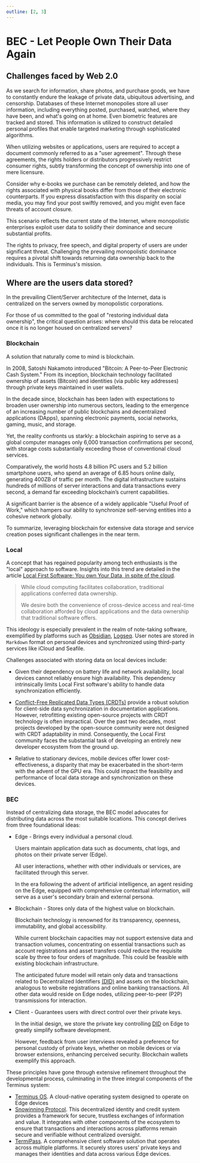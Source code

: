 ```yaml
---
outline: [2, 3]
---
```


# BEC - Let People Own Their Data Again

## Challenges faced by Web 2.0

As we search for information, share photos, and purchase goods, we have to constantly endure the leakage of private data, ubiquitous advertising, and censorship. Databases of these Internet monopolies store all user information, including everything posted, purchased, watched, where they have been, and what's going on at home. Even biometric features are tracked and stored. This information is utilized to construct detailed personal profiles that enable targeted marketing through sophisticated algorithms.

When utilizing websites or applications, users are required to accept a document commonly referred to as a "user agreement". Through these agreements, the rights holders or distributors progressively restrict consumer rights, subtly transforming the concept of ownership into one of mere licensure.

Consider why e-books we purchase can be remotely deleted, and how the rights associated with physical books differ from those of their electronic counterparts. If you express dissatisfaction with this disparity on social media, you may find your post swiftly removed, and you might even face threats of account closure.

This scenario reflects the current state of the Internet, where monopolistic enterprises exploit user data to solidify their dominance and secure substantial profits.

The rights to privacy, free speech, and digital property of users are under significant threat. Challenging the prevailing monopolistic dominance requires a pivotal shift towards returning data ownership back to the individuals.
This is Terminus's mission.

## Where are the users data stored?

In the prevailing Client/Server architecture of the Internet, data is centralized on the servers owned by monopolistic corporations.

For those of us committed to the goal of "restoring individual data ownership", the critical question arises: where should this data be relocated once it is no longer housed on centralized servers?

### Blockchain

A solution that naturally come to mind is blockchain.

In 2008, Satoshi Nakamoto introduced "Bitcoin: A Peer-to-Peer Electronic Cash System." From its inception, blockchain technology facilitated ownership of assets (Bitcoin) and identities (via public key addresses) through private keys maintained in user wallets.

In the decade since, blockchain has been laden with expectations to broaden user ownership into numerous sectors, leading to the emergence of an increasing number of public blockchains and decentralized applications (DApps), spanning electronic payments, social networks, gaming, music, and storage.

Yet, the reality confronts us starkly: a blockchain aspiring to serve as a global computer manages only 6,000 transaction confirmations per second, with storage costs substantially exceeding those of conventional cloud services.

Comparatively, the world hosts 4.8 billion PC users and 5.2 billion smartphone users, who spend an average of 6.85 hours online daily, generating 400ZB of traffic per month. The digital infrastructure sustains hundreds of millions of server interactions and data transactions every second, a demand far exceeding blockchain’s current capabilities.

A significant barrier is the absence of a widely applicable "Useful Proof of Work," which hampers our ability to synchronize self-serving entities into a cohesive network globally.

To summarize, leveraging blockchain for extensive data storage and service creation poses significant challenges in the near term.

### Local

A concept that has regained popularity among tech enthusiasts is the "local" approach to software. Insights into this trend are detailed in the article [Local First Software: You own Your Data, in spite of the cloud](https://martin.kleppmann.com/papers/local-first.pdf).

> While cloud computing facilitates collaboration, traditional applications conferred data ownership.
>
> We desire both the convenience of cross-device access and real-time collaboration afforded by cloud applications and the data ownership that traditional software offers.

This ideology is especially prevalent in the realm of note-taking software, exemplified by platforms such as [Obsidian](https://obsidian.md/), [Logseq](https://logseq.com/). User notes are stored in `Markdown` format on personal devices and synchronized using third-party services like iCloud and Seafile.

Challenges associated with storing data on local devices include:

- Given their dependency on battery life and network availability, local devices cannot reliably ensure high availability. This dependency intrinsically limits Local First software's ability to handle data synchronization efficiently.


- [Conflict-Free Replicated Data Types (CRDTs)](https://en.wikipedia.org/wiki/Conflict-free_replicated_data_type) provide a robust solution for client-side data synchronization in documentation applications. However, retrofitting existing open-source projects with CRDT technology is often impractical. Over the past two decades, most projects developed by the open-source community were not designed with CRDT adaptability in mind. Consequently, the Local First community faces the substantial task of developing an entirely new developer ecosystem from the ground up.

- Relative to stationary devices, mobile devices offer lower cost-effectiveness, a disparity that may be exacerbated in the short-term with the advent of the GPU era. This could impact the feasibility and performance of local data storage and synchronization on these devices.

### BEC

Instead of centralizing data storage, the BEC model advocates for distributing data across the most suitable locations. This concept derives from three foundational ideas:

-  Edge - Brings every individual a personal cloud.

   Users maintain application data such as documents, chat logs, and photos on their private server (Edge).
   
   All user interactions, whether with other individuals or services, are facilitated through this server.

   In the era following the advent of artificial intelligence, an agent residing on the Edge, equipped with comprehensive contextual information, will serve as a user's secondary brain and external persona.
   
-  Blockchain - Stores only data of the highest value on blockchain.

   Blockchain technology is renowned for its transparency, openness, immutability, and global accessibility.
   
   While current blockchain capacities may not support extensive data and transaction volumes, concentrating on essential transactions such as account registrations and asset transfers could reduce the requisite scale by three to four orders of magnitude. This could be feasible with existing blockchain infrastructure.
   
   The anticipated future model will retain only data and transactions related to Decentralized Identifiers [(DID)](../../snowinning/concepts.md#decentralized-identifier) and assets on the blockchain, analogous to website registrations and online banking transactions. All other data would reside on Edge nodes, utilizing peer-to-peer (P2P) transmissions for interaction.

-  Client - Guarantees users with direct control over their private keys.

   In the initial design, we store the private key controlling [DID](../../snowinning/concepts.md#decentralized-identifier) on Edge to greatly simplify software development.

   However, feedback from user interviews revealed a preference for personal custody of private keys, whether on mobile devices or via browser extensions, enhancing perceived security. Blockchain wallets exemplify this approach.

These principles have gone through extensive refinement throughout the developmental process, culminating in the three integral components of the Terminus system:

- [Terminus OS](../../terminus/overview.md). A cloud-native operating system designed to operate on Edge devices
- [Snowinning Protocol](../../snowinning/overview.md). This decentralized identity and credit system provides a framework for secure, trustless exchanges of information and value. It integrates with other components of the ecosystem to ensure that transactions and interactions across platforms remain secure and verifiable without centralized oversight.
- [TermiPass](../../../how-to/termipass/overview.md). A comprehensive client software solution that operates across multiple platforms. It securely stores users' private keys and manages their identities and data across various Edge devices.
